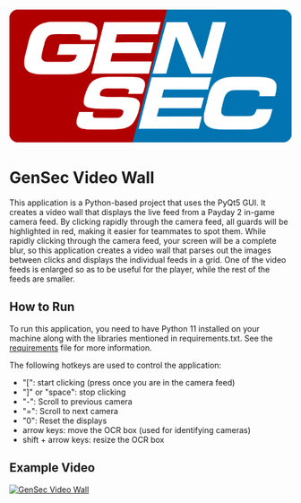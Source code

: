 # ![logo](assets/GenSec.png)

GenSec Video Wall
====================
This application is a Python-based project that uses the PyQt5 GUI. It creates a video wall that displays the live feed from a Payday 2 in-game camera feed. By clicking rapidly through the camera feed, all guards will be highlighted in red, making it easier for teammates to spot them. While rapidly clicking through the camera feed, your screen will be a complete blur, so this application creates a video wall that parses out the images between clicks and displays the individual feeds in a grid. One of the video feeds is enlarged so as to be useful for the player, while the rest of the feeds are smaller.

How to Run
----------
To run this application, you need to have Python 11 installed on your machine along with the libraries mentioned in requirements.txt. See the [requirements](#requirements.txt) file for more information.

The following hotkeys are used to control the application:
- "[": start clicking (press once you are in the camera feed)
- "]" or "space": stop clicking
- "-": Scroll to previous camera
- "=": Scroll to next camera
- "0": Reset the displays
- arrow keys: move the OCR box (used for identifying cameras)
- shift + arrow keys: resize the OCR box

Example Video
-------------
[![GenSec Video Wall](https://img.youtube.com/vi/VOMTxYovzzY/0.jpg)](https://youtu.be/VOMTxYovzzY)